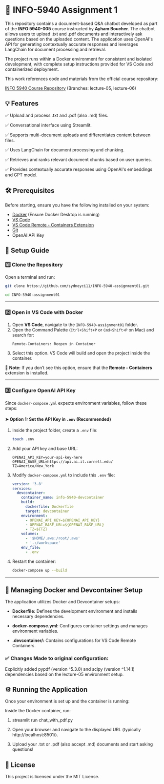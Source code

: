# 📌 INFO-5940 Assignment 1

This repository contains a document-based Q&A chatbot developed as part of the **INFO 5940-005** course instructed by **Ayham Boucher**. The chatbot allows users to upload .txt and .pdf documents and interactively ask questions based on the uploaded content. The application uses OpenAI's API for generating contextually accurate responses and leverages LangChain for document processing and retrieval.

The project runs within a Docker environment for consistent and isolated development, with complete setup instructions provided for VS Code and containerized deployment.

This work references code and materials from the official course repository:

[INFO 5940 Course Repository](https://github.com/AyhamB/INFO-5940.git) (Branches: lecture-05, lecture-06)

## 💡 Features

✅ Upload and process .txt and .pdf (also .md) files.

✅ Conversational interface using Streamlit.

✅ Supports multi-document uploads and differentiates content between files.

✅ Uses LangChain for document processing and chunking.

✅ Retrieves and ranks relevant document chunks based on user queries.

✅ Provides contextually accurate responses using OpenAI's embeddings and GPT model.

## 🛠️ Prerequisites

Before starting, ensure you have the following installed on your system:

- [Docker](https://www.docker.com/get-started) (Ensure Docker Desktop is running)  
- [VS Code](https://code.visualstudio.com/)  
- [VS Code Remote - Containers Extension](https://marketplace.visualstudio.com/items?itemName=ms-vscode-remote.remote-containers)  
- [Git](https://git-scm.com/)  
- OpenAI API Key 

## 🚀 Setup Guide  

### 1️⃣ Clone the Repository  

Open a terminal and run:  

```bash
git clone https://github.com/sydneyci11/INFO-5940-assignment01.git

cd INFO-5940-assignment01
```

---

### 2️⃣ Open in VS Code with Docker  

1. Open **VS Code**, navigate to the `INFO-5940-assignment01` folder.  
2. Open the Command Palette (`Ctrl+Shift+P` or `Cmd+Shift+P` on Mac) and search for:  
   ```
   Remote-Containers: Reopen in Container
   ```
3. Select this option. VS Code will build and open the project inside the container.  

📌 **Note:** If you don’t see this option, ensure that the **Remote - Containers** extension is installed.  

---

### 3️⃣ Configure OpenAI API Key  

Since `docker-compose.yml` expects environment variables, follow these steps:  

#### ➤ Option 1: Set the API Key in `.env` (Recommended)  

1. Inside the project folder, create a `.env` file:  

   ```bash
   touch .env
   ```

2. Add your API key and base URL:  

   ```plaintext
   OPENAI_API_KEY=your-api-key-here
   OPENAI_BASE_URL=https://api.ai.it.cornell.edu/
   TZ=America/New_York
   ```

3. Modify `docker-compose.yml` to include this `.env` file:  

   ```yaml
   version: '3.8'
   services:
     devcontainer:
       container_name: info-5940-devcontainer
       build:
         dockerfile: Dockerfile
         target: devcontainer
       environment:
         - OPENAI_API_KEY=${OPENAI_API_KEY}
         - OPENAI_BASE_URL=${OPENAI_BASE_URL}
         - TZ=${TZ}
       volumes:
         - '$HOME/.aws:/root/.aws'
         - '.:/workspace'
       env_file:
         - .env
   ```

4. Restart the container:  

   ```bash
   docker-compose up --build
   ```

---

## 🔄 Managing Docker and Devcontainer Setup

The application utilizes Docker and Devcontainer setups:

- **Dockerfile:** Defines the development environment and installs necessary dependencies.

- **docker-compose.yml:** Configures container settings and manages environment variables.

- **.devcontainer/:** Contains configurations for VS Code Remote Containers.

### ✅ Changes Made to original configuration:

Explicitly added pypdf (version ^5.3.0) and scipy (version ^1.14.1) dependencies based on the lecture-05 environment setup.


## ⚙️ Running the Application

Once your environment is set up and the container is running:

Inside the Docker container, run:

1. streamlit run chat_with_pdf.py

2. Open your browser and navigate to the displayed URL (typically http://localhost:8501/).

3. Upload your .txt or .pdf (also accept .md) documents and start asking questions!



## 📜 License

This project is licensed under the MIT License.
